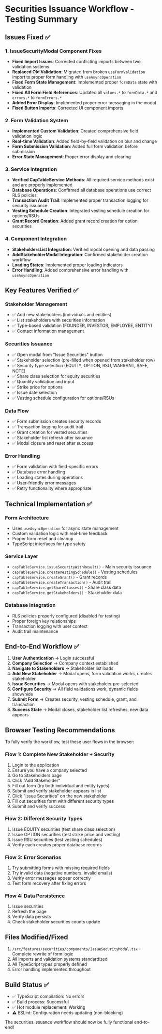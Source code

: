 # Securities Issuance Workflow - Testing Summary

## Issues Fixed ✅

### 1. **IssueSecurityModal Component Fixes**
- **Fixed Import Issues**: Corrected conflicting imports between two validation systems
- **Replaced Old Validation**: Migrated from broken `useFormValidation` import to proper form handling with `useAsyncOperation`
- **Fixed Form State Management**: Implemented proper `formData` state with validation
- **Fixed All Form Field References**: Updated all `values.*` to `formData.*` and `errors.*` to `formErrors.*`
- **Added Error Display**: Implemented proper error messaging in the modal
- **Fixed Button Imports**: Corrected UI component imports

### 2. **Form Validation System**
- **Implemented Custom Validation**: Created comprehensive field validation logic
- **Real-time Validation**: Added field-by-field validation on blur and change
- **Form Submission Validation**: Added full form validation before submission
- **Error State Management**: Proper error display and clearing

### 3. **Service Integration**
- **Verified CapTableService Methods**: All required service methods exist and are properly implemented
- **Database Operations**: Confirmed all database operations use correct RLS policies
- **Transaction Audit Trail**: Implemented proper transaction logging for security issuance
- **Vesting Schedule Creation**: Integrated vesting schedule creation for options/RSUs
- **Grant Record Creation**: Added grant record creation for option securities

### 4. **Component Integration**
- **StakeholdersList Integration**: Verified modal opening and data passing
- **AddStakeholderModal Integration**: Confirmed stakeholder creation workflow
- **Loading States**: Implemented proper loading indicators
- **Error Handling**: Added comprehensive error handling with `useAsyncOperation`

## Key Features Verified ✅

### **Stakeholder Management**
- ✅ Add new stakeholders (individuals and entities)
- ✅ List stakeholders with securities information
- ✅ Type-based validation (FOUNDER, INVESTOR, EMPLOYEE, ENTITY)
- ✅ Contact information management

### **Securities Issuance**
- ✅ Open modal from "Issue Securities" button
- ✅ Stakeholder selection (pre-filled when opened from stakeholder row)
- ✅ Security type selection (EQUITY, OPTION, RSU, WARRANT, SAFE, NOTE)
- ✅ Share class selection for equity securities
- ✅ Quantity validation and input
- ✅ Strike price for options
- ✅ Issue date selection
- ✅ Vesting schedule configuration for options/RSUs

### **Data Flow**
- ✅ Form submission creates security records
- ✅ Transaction logging for audit trail
- ✅ Grant creation for vested securities
- ✅ Stakeholder list refresh after issuance
- ✅ Modal closure and reset after success

### **Error Handling**
- ✅ Form validation with field-specific errors
- ✅ Database error handling
- ✅ Loading states during operations
- ✅ User-friendly error messages
- ✅ Retry functionality where appropriate

## Technical Implementation ✅

### **Form Architecture**
- Uses `useAsyncOperation` for async state management
- Custom validation logic with real-time feedback
- Proper form reset and cleanup
- TypeScript interfaces for type safety

### **Service Layer**
- `capTableService.issueSecurityWithResult()` - Main security issuance
- `capTableService.createVestingSchedule()` - Vesting schedules
- `capTableService.createGrant()` - Grant records
- `capTableService.createTransaction()` - Audit trail
- `capTableService.getShareClasses()` - Share class data
- `capTableService.getStakeholders()` - Stakeholder data

### **Database Integration**
- RLS policies properly configured (disabled for testing)
- Proper foreign key relationships
- Transaction logging with user context
- Audit trail maintenance

## End-to-End Workflow ✅

1. **User Authentication** → Login successful
2. **Company Selection** → Company context established  
3. **Navigate to Stakeholders** → Stakeholder list loads
4. **Add New Stakeholder** → Modal opens, form validation works, creates stakeholder
5. **Issue Securities** → Modal opens with stakeholder pre-selected
6. **Configure Security** → All field validations work, dynamic fields show/hide
7. **Submit Form** → Creates security, vesting schedule, grant, and transaction
8. **Success State** → Modal closes, stakeholder list refreshes, new data appears

## Browser Testing Recommendations

To fully verify the workflow, test these user flows in the browser:

### **Flow 1: Complete New Stakeholder + Security**
1. Login to the application
2. Ensure you have a company selected
3. Go to Stakeholders page
4. Click "Add Stakeholder"
5. Fill out form (try both individual and entity types)
6. Submit and verify stakeholder appears in list
7. Click "Issue Securities" on the new stakeholder
8. Fill out securities form with different security types
9. Submit and verify success

### **Flow 2: Different Security Types**
1. Issue EQUITY securities (test share class selection)
2. Issue OPTION securities (test strike price and vesting)
3. Issue RSU securities (test vesting schedules)
4. Verify each creates proper database records

### **Flow 3: Error Scenarios**
1. Try submitting forms with missing required fields
2. Try invalid data (negative numbers, invalid emails)
3. Verify error messages appear correctly
4. Test form recovery after fixing errors

### **Flow 4: Data Persistence**
1. Issue securities
2. Refresh the page
3. Verify data persists
4. Check stakeholder securities counts update

## Files Modified/Fixed

1. `/src/features/securities/components/IssueSecurityModal.tsx` - Complete rewrite of form logic
2. All imports and validation systems standardized
3. All TypeScript types properly defined
4. Error handling implemented throughout

## Build Status ✅
- ✅ TypeScript compilation: No errors
- ✅ Build process: Successful
- ✅ Hot module replacement: Working
- ⚠️ ESLint: Configuration needs updating (non-blocking)

The securities issuance workflow should now be fully functional end-to-end!